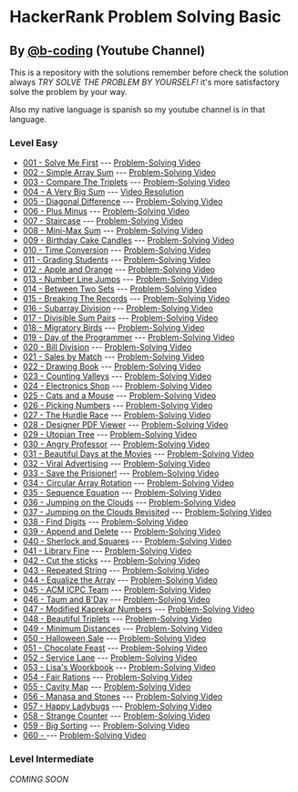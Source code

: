 # HackerRank Problem Solving Basic 
## By [@b-coding](https://www.youtube.com/@b-coding) (Youtube Channel)
This is a repository with the solutions remember before check the solution always *TRY SOLVE THE PROBLEM BY YOURSELF!* it's more satisfactory solve the problem by your way.

Also my native language is spanish so my youtube channel is in that language.
### Level Easy
- [001 - Solve Me First](https://github.com/boris-calli/problem-solving-basic-hackerrank/blob/main/Easy/001-SolveMeFirst.js) --- [Problem-Solving Video](https://youtu.be/oy1bk353RmA?si=q1nQkCkT83G4t4N1)
- [002 - Simple Array Sum](https://github.com/boris-calli/problem-solving-basic-hackerrank-solutions/blob/main/Easy/002-SimpleArraySum.js) --- [Problem-Solving Video](https://youtu.be/RrrPL_XJj8g?si=nxMrExnWqfvWHlAO)
- [003 - Compare The Triplets](https://github.com/boris-calli/problem-solving-basic-hackerrank-solutions/blob/main/Easy/003-CompareTheTriplets.js) --- [Problem-Solving Video](https://youtu.be/FtBYzOpe30o?si=1aegy2-CPJl2mX49)
- [004 - A Very Big Sum](https://github.com/boris-calli/problem-solving-basic-hackerrank-solutions/blob/main/Easy/004-AVeryBigSum.js) --- [Video Resolution](https://youtu.be/YpxzcR6CyDo?si=jsAmHCE-jDCUoDEL)
- [005 - Diagonal Difference](https://github.com/boris-calli/problem-solving-basic-hackerrank-solutions/blob/main/Easy/005-DiagonalDifference.js) --- [Problem-Solving Video](https://youtu.be/ZvvZdZ_iGts?si=kPWTOoSNwb-q4XgB)
- [006 - Plus Minus](https://github.com/boris-calli/problem-solving-basic-hackerrank-solutions/blob/main/Easy/006-PlusMinus.js) --- [Problem-Solving Video](https://youtu.be/CjCGyLmEQJU?si=4s8BH5n6NfAswxa4)
- [007 - Staircase](https://github.com/boris-calli/problem-solving-basic-hackerrank-solutions/blob/main/Easy/007-Staircase.js) --- [Problem-Solving Video](https://youtu.be/Qk-Sx8fJjlo?si=UfgHH4GAQuXNmXIl)
- [008 - Mini-Max Sum](https://github.com/boris-calli/problem-solving-basic-hackerrank-solutions/blob/main/Easy/008-Mini-MaxSum.js) --- [Problem-Solving Video](https://youtu.be/ymCnZqfCVro?si=2skBT7YbYwuPM-q-)
- [009 - Birthday Cake Candles](https://github.com/boris-calli/problem-solving-basic-hackerrank-solutions/blob/main/Easy/009-BirthdayCakeCandles.js) --- [Problem-Solving Video](https://youtu.be/vDH29ubGeao?si=Oxvgcz2qTo0v83tO)
- [010 - Time Conversion](https://github.com/boris-calli/problem-solving-basic-hackerrank-solutions/blob/main/Easy/010-TimeConversion.js) --- [Problem-Solving Video](https://youtu.be/4qTQaS1Rwvo?si=JyGTa6c4gq7Vu7zm)
- [011 - Grading Students](https://github.com/boris-calli/problem-solving-basic-hackerrank-solutions/blob/main/Easy/011-GradingStudents.js) --- [Problem-Solving Video](https://youtu.be/aPlzfXfRJ98?si=ixSuCAVU0XWwBa5L)
- [012 - Apple and Orange](https://github.com/boris-calli/problem-solving-basic-hackerrank-solutions/blob/main/Easy/012-AppleAndOrange.js) --- [Problem-Solving Video](https://youtu.be/hi29AlUKQrQ?si=BIQ6ydULwDTapzSP)
- [013 - Number Line Jumps](https://github.com/boris-calli/problem-solving-basic-hackerrank-solutions/blob/main/Easy/013-NumberLineJumps.js) --- [Problem-Solving Video](https://youtu.be/3j5pHRXkSMA?si=DtDGpo9FT6GXL70Y)
- [014 - Between Two Sets]() --- [Problem-Solving Video]()
- [015 - Breaking The Records](https://github.com/boris-calli/problem-solving-basic-hackerrank-solutions/blob/main/Easy/015-BreakingTheRecords.js) --- [Problem-Solving Video](https://youtu.be/hsTuEn3fuHo?si=Ou3obum3ZdSrVQBa)
- [016 - Subarray Division](https://github.com/boris-calli/problem-solving-basic-hackerrank-solutions/blob/main/Easy/016-SubarrayDivision.js) --- [Problem-Solving Video](https://youtu.be/XRLyggabH6o?si=RXoVxkGuydlUZEc-)
- [017 - Divisible Sum Pairs](https://github.com/boris-calli/problem-solving-basic-hackerrank-solutions/blob/main/Easy/017-DivisibleSumPairs.js) --- [Problem-Solving Video](https://youtu.be/3EHO26IgM04?si=DBa4bUVirNRU7LXs)
- [018 - Migratory Birds](https://github.com/boris-calli/problem-solving-basic-hackerrank-solutions/blob/main/Easy/018-MigratoryBirds.js) --- [Problem-Solving Video](https://youtu.be/uwplcoin-w0?si=0I_foAGd5U9TuZX_)
- [019 - Day of the Programmer]() --- [Problem-Solving Video]()
- [020 - Bill Division](https://github.com/boris-calli/problem-solving-basic-hackerrank-solutions/blob/main/Easy/020-BillDivision.js) --- [Problem-Solving Video](https://youtu.be/4G70rKtCN1U?si=1ImmXxS8oLNS5c5S)
- [021 - Sales by Match](https://github.com/boris-calli/problem-solving-basic-hackerrank-solutions/blob/main/Easy/021-SalesByMatch.js) --- [Problem-Solving Video](https://youtu.be/Z6ONl4P8eu0?si=kekex1b0BdDBXVJD)
- [022 - Drawing Book](https://github.com/boris-calli/problem-solving-basic-hackerrank-solutions/blob/main/Easy/022-DrawingBook.js) --- [Problem-Solving Video](https://youtu.be/fAb_n9_WRFo?si=r61TCUcw8WPe2zVw)
- [023 - Counting Valleys](https://github.com/boris-calli/problem-solving-basic-hackerrank-solutions/blob/main/Easy/023-CountingValleys.js) --- [Problem-Solving Video](https://youtu.be/5gYBQi5o6gQ?si=mZsFm4-yVCRkK5sC)
- [024 - Electronics Shop](https://github.com/boris-calli/problem-solving-basic-hackerrank-solutions/blob/main/Easy/024-ElectronicsShop.js) --- [Problem-Solving Video](https://youtu.be/I8f1Nv3kiJo?si=hFiYXZMOLhL-0IjK)
- [025 - Cats and a Mouse](https://github.com/boris-calli/problem-solving-basic-hackerrank-solutions/blob/main/Easy/025-CatsAndAMouse.js) --- [Problem-Solving Video](https://youtu.be/-nJNWLS-QDQ?si=37cymF6vC6leOrdj)
- [026 - Picking Numbers](https://github.com/boris-calli/problem-solving-basic-hackerrank-solutions/blob/main/Easy/026-PickingNumbers.js) --- [Problem-Solving Video](https://youtu.be/vx4s1JO-ZTQ?si=YYTd0uP4Zq5nysyv)
- [027 - The Hurdle Race](https://github.com/boris-calli/problem-solving-basic-hackerrank-solutions/blob/main/Easy/027-TheHardleRace.js) --- [Problem-Solving Video](https://youtu.be/jFUqxnxcaSw?si=9G5BFj5Jg3SuteM6)
- [028 - Designer PDF Viewer](https://github.com/boris-calli/problem-solving-basic-hackerrank-solutions/blob/main/Easy/028-DesignerPDFViewer.js) --- [Problem-Solving Video](https://youtu.be/XbUKws0TO28?si=Ahbunpnynl1J7WWA)
- [029 - Utopian Tree](https://github.com/boris-calli/problem-solving-basic-hackerrank-solutions/blob/main/Easy/029-UtopianTree.js) --- [Problem-Solving Video](https://youtu.be/7Gifh2DvgRg?si=m-kJ0TH7_CM4DJtq)
- [030 - Angry Professor](https://github.com/boris-calli/problem-solving-basic-hackerrank-solutions/blob/main/Easy/030-AngryProfessor.js) --- [Problem-Solving Video](https://youtu.be/3YBjaxdU5i8?si=sp3BWyaF3x2iBJ9F)
- [031 - Beautiful Days at the Movies](https://github.com/boris-calli/problem-solving-basic-hackerrank-solutions/blob/main/Easy/031-BeautifulDaysAtTheMovies.js) --- [Problem-Solving Video](https://youtu.be/YK9ZY3LMoOI?si=AQJfTpO1pj_rXSRm)
- [032 - Viral Advertising](https://github.com/boris-calli/problem-solving-basic-hackerrank-solutions/blob/main/Easy/032-ViralAdvertising.js) --- [Problem-Solving Video](https://youtu.be/BJy35fyEZoY?si=qjegwmx0Xg7Fy3Vu)
- [033 - Save the Prisioner!](https://github.com/boris-calli/problem-solving-basic-hackerrank-solutions/blob/main/Easy/033-SaveThePrisioner!.js) --- [Problem-Solving Video](https://youtu.be/zXojCImFvWA?si=hdbbp97YiSR-W6jK)
- [034 - Circular Array Rotation](https://github.com/boris-calli/problem-solving-basic-hackerrank-solutions/blob/main/Easy/034-CircularArrayRotation.js) --- [Problem-Solving Video](https://youtu.be/WJNiE-7px1M)
- [035 - Sequence Equation]() --- [Problem-Solving Video]()
- [036 - Jumping on the Clouds](https://github.com/boris-calli/problem-solving-basic-hackerrank-solutions/blob/main/Easy/036-JumpingOnTheClouds.js) --- [Problem-Solving Video](https://youtu.be/PP6IcHILxwM)
- [037 - Jumping on the Clouds Revisited](https://github.com/boris-calli/problem-solving-basic-hackerrank-solutions/blob/main/Easy/037-JumpingOnTheCloudsRevisited.js) --- [Problem-Solving Video](https://youtu.be/l2tZbAe-tmE)
- [038 - Find Digits](https://github.com/boris-calli/problem-solving-basic-hackerrank-solutions/blob/main/Easy/038-FindDigits.js) --- [Problem-Solving Video](https://youtu.be/YmOFnr-eYVE)
- [039 - Append and Delete]() --- [Problem-Solving Video]()
- [040 - Sherlock and Squares](https://github.com/boris-calli/problem-solving-basic-hackerrank-solutions/blob/main/Easy/040-SherlockAndSquares.js) --- [Problem-Solving Video](https://youtu.be/lrUZv39CBIk)
- [041 - Library Fine](https://github.com/boris-calli/problem-solving-basic-hackerrank-solutions/blob/main/Easy/041-LibraryFine.js) --- [Problem-Solving Video](https://youtu.be/WVNwL_L1T9Y)
- [042 - Cut the sticks](https://github.com/boris-calli/problem-solving-basic-hackerrank-solutions/blob/main/Easy/042-CutTheSticks.js) --- [Problem-Solving Video](https://youtu.be/JA4WG72K2EA)
- [043 - Repeated String](https://github.com/boris-calli/problem-solving-basic-hackerrank-solutions/blob/main/Easy/043-RepeatedString.js) --- [Problem-Solving Video](https://youtu.be/uK8UAMaqt6E)
- [044 - Equalize the Array](https://github.com/boris-calli/problem-solving-basic-hackerrank-solutions/blob/main/Easy/044-EqualizeTheArray.js) --- [Problem-Solving Video](https://youtu.be/KgDXeAnfOwA?si=7J3FFN1h2xyR0mcV)
- [045 - ACM ICPC Team](https://github.com/boris-calli/problem-solving-basic-hackerrank-solutions/blob/main/Easy/045-ACMICPCTeam.js) --- [Problem-Solving Video](https://youtu.be/unWSlyxuaas)
- [046 - Taum and B'Day](https://github.com/boris-calli/problem-solving-basic-hackerrank-solutions/blob/main/Easy/046-TaumAndB'Day.js) --- [Problem-Solving Video](https://youtu.be/2YN_k10dz4A)
- [047 - Modified Kaprekar Numbers](https://github.com/boris-calli/problem-solving-basic-hackerrank-solutions/blob/main/Easy/047-ModifiedKaprekarNumbers.js) --- [Problem-Solving Video](https://youtu.be/oXVW4tuVmrA)
- [048 - Beautiful Triplets](https://github.com/boris-calli/problem-solving-basic-hackerrank-solutions/blob/main/Easy/048-BeautifulTriplets.js) --- [Problem-Solving Video](https://youtu.be/a5jNpZIwS1o)
- [049 - Minimum Distances]() --- [Problem-Solving Video]()
- [050 - Halloween Sale]() --- [Problem-Solving Video]()
- [051 - Chocolate Feast]() --- [Problem-Solving Video]()
- [052 - Service Lane]() --- [Problem-Solving Video]()
- [053 - Lisa's Woorkbook]() --- [Problem-Solving Video]()
- [054 - Fair Rations]() --- [Problem-Solving Video]()
- [055 - Cavity Map]() --- [Problem-Solving Video]()
- [056 - Manasa and Stones]() --- [Problem-Solving Video]()
- [057 - Happy Ladybugs]() --- [Problem-Solving Video]()
- [058 - Strange Counter]() --- [Problem-Solving Video]()
- [059 - Big Sorting]() --- [Problem-Solving Video]()
- [060 - ]() --- [Problem-Solving Video]()
### Level Intermediate
_COMING SOON_